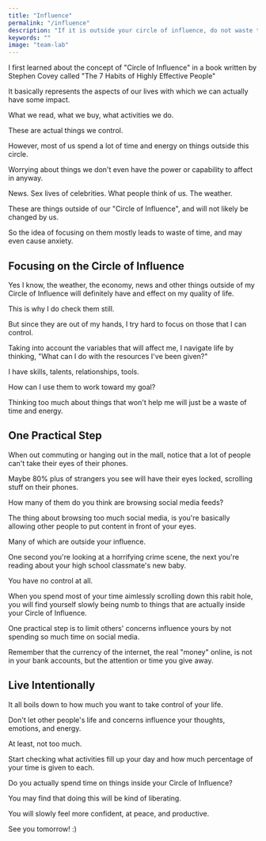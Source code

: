 ```yaml
---
title: "Influence"
permalink: "/influence"
description: "If it is outside your circle of influence, do not waste time and energy."
keywords: ""
image: "team-lab"
---
```


I first learned about the concept of "Circle of Influence" in a book written by Stephen Covey called "The 7 Habits of Highly Effective People"

It basically represents the aspects of our lives with which we can actually have some impact.<!--more-->

What we read, what we buy, what activities we do.

These are actual things we control.

However, most of us spend a lot of time and energy on things outside this circle.

Worrying about things we don't even have the power or capability to affect in anyway.

News. Sex lives of celebrities. What people think of us. The weather.

These are things outside of our "Circle of Influence", and will not likely be changed by us.

So the idea of focusing on them mostly leads to waste of time, and may even cause anxiety.

## Focusing on the Circle of Influence

Yes I know, the weather, the economy, news and other things outside of my Circle of Influence will definitely have and effect on my quality of life.

This is why I do check them still.

But since they are out of my hands, I try hard to focus on those that I can control.

Taking into account the variables that will affect me, I navigate life by thinking, "What can I do with the resources I've been given?"

I have skills, talents, relationships, tools.

How can I use them to work toward my goal?

Thinking too much about things that won't help me will just be a waste of time and energy.

## One Practical Step

When out commuting or hanging out in the mall, notice that a lot of people can't take their eyes of their phones.

Maybe 80% plus of strangers you see will have their eyes locked, scrolling stuff on their phones.

How many of them do you think are browsing social media feeds?

The thing about browsing too much social media, is you're basically allowing other people to put content in front of your eyes.

Many of which are outside your influence.

One second you're looking at a horrifying crime scene, the next you're reading about your high school classmate's new baby.

You have no control at all.

When you spend most of your time aimlessly scrolling down this rabit hole, you will find yourself slowly being numb to things that are actually inside your Circle of Influence.

One practical step is to limit others' concerns influence yours by not spending so much time on social media.

Remember that the currency of the internet, the real "money" online, is not in your bank accounts, but the attention or time you give away.

## Live Intentionally

It all boils down to how much you want to take control of your life.

Don't let other people's life and concerns influence your thoughts, emotions, and energy.

At least, not too much.

Start checking what activities fill up your day and how much percentage of your time is given to each.

Do you actually spend time on things inside your Circle of Influence?

You may find that doing this will be kind of liberating.

You will slowly feel more confident, at peace, and productive.

See you tomorrow! :)
